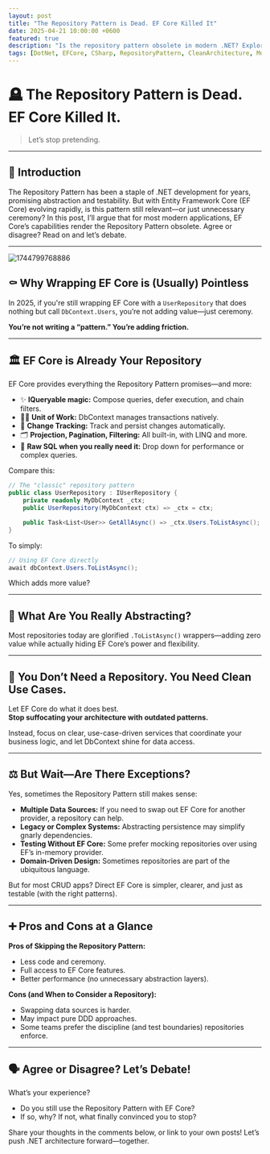 ```yaml
---
layout: post
title: "The Repository Pattern is Dead. EF Core Killed It"
date: 2025-04-21 10:00:00 +0600
featured: true
description: "Is the repository pattern obsolete in modern .NET? Explore why EF Core may have made it redundant, with examples, pros, cons, and debate."
tags: [DotNet, EFCore, CSharp, RepositoryPattern, CleanArchitecture, ModernDev, CodeSmarter, SoftwareEngineering, DevControversy, EntityFramework, DesignPatterns, ORM, Testing, .NETDevelopment]
---
```


# 🪦 The Repository Pattern is Dead. EF Core Killed It.

> Let’s stop pretending.

---

## 🚩 Introduction

The Repository Pattern has been a staple of .NET development for years, promising abstraction and testability. But with Entity Framework Core (EF Core) evolving rapidly, is this pattern still relevant—or just unnecessary ceremony? In this post, I’ll argue that for most modern applications, EF Core’s capabilities render the Repository Pattern obsolete. Agree or disagree? Read on and let’s debate.

---

![1744799768886](https://github.com/user-attachments/assets/fd0f7443-f016-4b83-bbb3-05312babb730)


## ⚰️ Why Wrapping EF Core is (Usually) Pointless

In 2025, if you're still wrapping EF Core with a `UserRepository` that does nothing but call `DbContext.Users`, you’re not adding value—just ceremony.

**You’re not writing a “pattern.” You’re adding friction.**

---

## 🏛️ EF Core is Already Your Repository

EF Core provides everything the Repository Pattern promises—and more:

- ✨ **IQueryable magic:** Compose queries, defer execution, and chain filters.
- 🧑‍🔬 **Unit of Work:** DbContext manages transactions natively.
- 🔄 **Change Tracking:** Track and persist changes automatically.
- 🗂️ **Projection, Pagination, Filtering:** All built-in, with LINQ and more.
- 📝 **Raw SQL when you really need it:** Drop down for performance or complex queries.

Compare this:

```csharp
// The "classic" repository pattern
public class UserRepository : IUserRepository {
    private readonly MyDbContext _ctx;
    public UserRepository(MyDbContext ctx) => _ctx = ctx;

    public Task<List<User>> GetAllAsync() => _ctx.Users.ToListAsync();
}
```

To simply:

```csharp
// Using EF Core directly
await dbContext.Users.ToListAsync();
```

Which adds more value?

---

## 🤔 What Are You Really Abstracting?

Most repositories today are glorified `.ToListAsync()` wrappers—adding zero value while actually hiding EF Core’s power and flexibility.

---

## 🧹 You Don’t Need a Repository. You Need Clean Use Cases.

Let EF Core do what it does best.  
**Stop suffocating your architecture with outdated patterns.**

Instead, focus on clear, use-case-driven services that coordinate your business logic, and let DbContext shine for data access.

---

## ⚖️ But Wait—Are There Exceptions?

Yes, sometimes the Repository Pattern still makes sense:

- **Multiple Data Sources:** If you need to swap out EF Core for another provider, a repository can help.
- **Legacy or Complex Systems:** Abstracting persistence may simplify gnarly dependencies.
- **Testing Without EF Core:** Some prefer mocking repositories over using EF’s in-memory provider.
- **Domain-Driven Design:** Sometimes repositories are part of the ubiquitous language.

But for most CRUD apps? Direct EF Core is simpler, clearer, and just as testable (with the right patterns).

---

## ➕ Pros and Cons at a Glance

**Pros of Skipping the Repository Pattern:**
- Less code and ceremony.
- Full access to EF Core features.
- Better performance (no unnecessary abstraction layers).

**Cons (and When to Consider a Repository):**
- Swapping data sources is harder.
- May impact pure DDD approaches.
- Some teams prefer the discipline (and test boundaries) repositories enforce.

---

## 🗣️ Agree or Disagree? Let’s Debate!

What’s your experience?  
- Do you still use the Repository Pattern with EF Core?
- If so, why? If not, what finally convinced you to stop?

Share your thoughts in the comments below, or link to your own posts! Let’s push .NET architecture forward—together.

